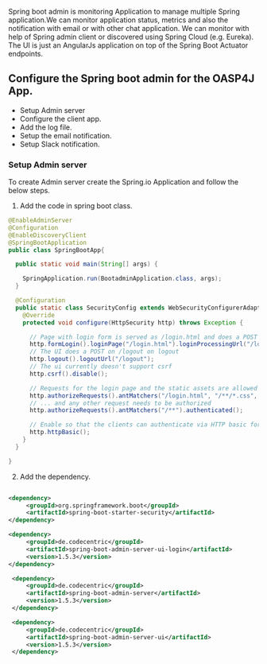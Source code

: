   Spring boot admin is monitoring Application to manage multiple Spring application.We can monitor application status, metrics and also the notification with email or with other chat application. We can monitor with help of Spring admin client or discovered using Spring Cloud (e.g. Eureka). The UI is just an AngularJs application on top of the Spring Boot Actuator endpoints.

## Configure the Spring boot admin for the OASP4J App.  

* Setup Admin server
* Configure the client app.
* Add the log file.
* Setup the email notification.
* Setup Slack notification.

 ### Setup Admin server
 To create Admin server create the Spring.io Application and follow the below steps. 
1. Add the code in spring boot class.

````java
@EnableAdminServer
@Configuration
@EnableDiscoveryClient
@SpringBootApplication
public class SpringBootApp{

  public static void main(String[] args) {

    SpringApplication.run(BootadminApplication.class, args);
  }

  @Configuration
  public static class SecurityConfig extends WebSecurityConfigurerAdapter {
    @Override
    protected void configure(HttpSecurity http) throws Exception {

      // Page with login form is served as /login.html and does a POST on /login
      http.formLogin().loginPage("/login.html").loginProcessingUrl("/login").permitAll();
      // The UI does a POST on /logout on logout
      http.logout().logoutUrl("/logout");
      // The ui currently doesn't support csrf
      http.csrf().disable();

      // Requests for the login page and the static assets are allowed
      http.authorizeRequests().antMatchers("/login.html", "/**/*.css", "/img/**", "/third-party/**").permitAll();
      // ... and any other request needs to be authorized
      http.authorizeRequests().antMatchers("/**").authenticated();

      // Enable so that the clients can authenticate via HTTP basic for registering
      http.httpBasic();
    }
  }

}
```` 
2. Add the dependency.
 ````XML

 <dependency>
      <groupId>org.springframework.boot</groupId>
      <artifactId>spring-boot-starter-security</artifactId>
 </dependency>

<dependency>
      <groupId>de.codecentric</groupId>
      <artifactId>spring-boot-admin-server-ui-login</artifactId>
      <version>1.5.3</version>
</dependency>

  <dependency>
      <groupId>de.codecentric</groupId>
      <artifactId>spring-boot-admin-server</artifactId>
      <version>1.5.3</version>
  </dependency>

  <dependency>
      <groupId>de.codecentric</groupId>
      <artifactId>spring-boot-admin-server-ui</artifactId>
      <version>1.5.3</version>
  </dependency>
````

